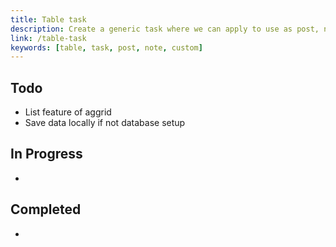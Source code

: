 ```yaml
---
title: Table task
description: Create a generic task where we can apply to use as post, note, task with custom data later
link: /table-task
keywords: [table, task, post, note, custom]
---
```


## Todo

- List feature of aggrid
- Save data locally if not database setup

## In Progress

-

## Completed

-
